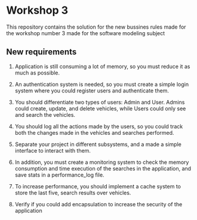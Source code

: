 # Workshop 3

This repository contains the solution for the new bussines rules made for the workshop number 3 made for the software modeling subject

## New requirements

1. Application is still consuming a lot of memory, so you must reduce it as much as
possible.

2. An authentication system is needed, so you must create a simple login system where
you could register users and authenticate them.

3. You should differentiate two types of users: Admin and User. Admins could create,
update, and delete vehicles, while Users could only see and search the vehicles.

4. You should log all the actions made by the users, so you could track both the changes
made in the vehicles and searches performed.

5. Separate your project in different subsystems, and a made a simple interface to interact
with them.

6. In addition, you must create a monitoring system to check the memory consumption
and time execution of the searches in the application, and save stats in a performance_log file.

7. To increase performance, you should implement a cache system to store the last five, search results over vehicles.

8. Verify if you could add encapsulation to increase the security of the application

